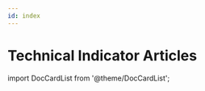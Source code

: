 ```yaml
---
id: index
---
```


# Technical Indicator Articles 

import DocCardList from '@theme/DocCardList';

<DocCardList />